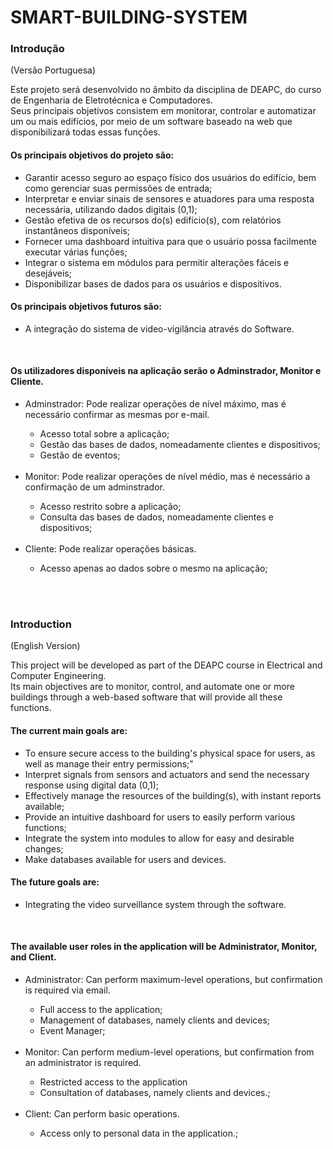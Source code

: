 # SMART-BUILDING-SYSTEM

<p><h3>Introdução</h3>(Versão Portuguesa)</p>

<p>Este projeto será desenvolvido no âmbito da disciplina de DEAPC, do curso de Engenharia de Eletrotécnica e Computadores.<br> 
Seus principais objetivos consistem em monitorar, controlar e automatizar um ou mais edifícios, por meio de um software baseado na web que disponibilizará todas essas funções.</p>

<p><h4>Os principais objetivos do projeto são:</h4></p>
<ul>
  <li>Garantir acesso seguro ao espaço físico dos usuários do edifício, bem como gerenciar suas permissões de entrada;</li>
  <li>Interpretar e enviar sinais de sensores e atuadores para uma resposta necessária, utilizando dados digitais (0,1);</li>
  <li>Gestão efetiva de os recursos do(s) edifício(s), com relatórios instantâneos disponíveis;</li>
  <li>Fornecer uma dashboard intuitiva para que o usuário possa facilmente executar várias funções;</li>
  <li>Integrar o sistema em módulos para permitir alterações fáceis e desejáveis;</li>
  <li>Disponibilizar bases de dados para os usuários e dispositivos.</li>
</ul>

<p><h4>Os principais objetivos futuros são:</h4></p>
<ul>
  <li>A integração do sistema de video-vigilância através do Software.</li>
</ul><br>

<p><h4>Os utilizadores disponíveis na aplicação serão o Adminstrador, Monitor e Cliente.</h4></p>
<ul>
  <li>Adminstrador: Pode realizar operações de nível máximo, mas é necessário confirmar as mesmas por e-mail.</li>
  <ul>
    <li>Acesso total sobre a aplicação;</li>
    <li>Gestão das bases de dados, nomeadamente clientes e dispositivos;</li>
    <li>Gestão de eventos;</li>
  </ul>
   <br>
  <li>Monitor: Pode realizar operações de nível médio, mas é necessário a confirmação de um adminstrador.</li>
  <ul>
    <li>Acesso restrito sobre a aplicação;</li>
    <li>Consulta das bases de dados, nomeadamente clientes e dispositivos;</li>
  </ul>
   <br>
  <li>Cliente: Pode realizar operações básicas.</li>
  <ul>
    <li>Acesso apenas ao dados sobre o mesmo na aplicação;</li>
  </ul>
  
</ul>

<br><br>
<p><h3>Introduction</h3>(English Version)</p>

<p>This project will be developed as part of the DEAPC course in Electrical and Computer Engineering.<br> 
  Its main objectives are to monitor, control, and automate one or more buildings through a web-based software that will provide all these functions.</p>

<p><h4>The current main goals are:</h4></p>
<ul>
  <li>To ensure secure access to the building's physical space for users, as well as manage their entry permissions;"</li>
  <li>Interpret signals from sensors and actuators and send the necessary response using digital data (0,1);</li>
  <li>Effectively manage the resources of the building(s), with instant reports available;</li>
  <li>Provide an intuitive dashboard for users to easily perform various functions;</li>
  <li>Integrate the system into modules to allow for easy and desirable changes;</li>
  <li>Make databases available for users and devices.</li>
</ul>

<p><h4>The future goals are:</h4></p>
<ul>
  <li>Integrating the video surveillance system through the software.</li>
</ul><br>

<p><h4>The available user roles in the application will be Administrator, Monitor, and Client.</h4></p>
<ul>
  <li>Administrator: Can perform maximum-level operations, but confirmation is required via email.</li>
  <ul>
    <li>Full access to the application;</li>
    <li>Management of databases, namely clients and devices;</li>
    <li>Event Manager;</li>
  </ul>
   <br>
  <li>Monitor: Can perform medium-level operations, but confirmation from an administrator is required.</li>
  <ul>
    <li>Restricted access to the application</li>
    <li>Consultation of databases, namely clients and devices.;</li>
  </ul>
   <br>
  <li>Client: Can perform basic operations.</li>
  <ul>
    <li>Access only to personal data in the application.;</li>
  </ul>
  
</ul>

<br><br>

